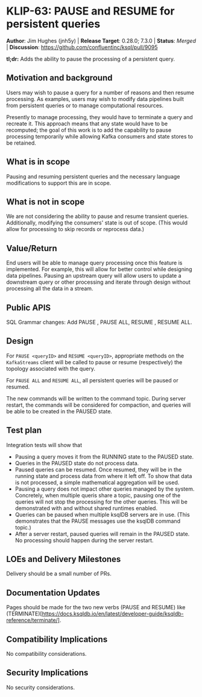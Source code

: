# KLIP-63: PAUSE and RESUME for persistent queries 

**Author**: Jim Hughes (jnh5y) |
**Release Target**: 0.28.0; 7.3.0 |
**Status**: _Merged_ |
**Discussion**: https://github.com/confluentinc/ksql/pull/9095 

**tl;dr:** Adds the ability to pause the processing of a persistent query.
           
## Motivation and background

Users may wish to pause a query for a number of reasons and then resume processing.  As examples, users may wish to modify data pipelines built from persistent queries or to manage computational resources.

Presently to manage processing, they would have to terminate a query and recreate it.  This approach means that any state would have to be recomputed; the goal of this work is to add the capability to pause processing temporarily while allowing Kafka consumers and state stores to be retained.

## What is in scope

Pausing and resuming persistent queries and the necessary language modifications to support this are in scope.

## What is not in scope

We are not considering the ability to pause and resume transient queries.  Additionally, modifying the consumers' state is out of scope.  (This would allow for processing to skip records or reprocess data.)

## Value/Return

End users will be able to manage query processing once this feature is implemented.  For example, this will allow for better control while designing data pipelines.  Pausing an upstream query will allow users to update a downstream query or other processing and iterate through design without processing all the data in a stream.

## Public APIS

SQL Grammar changes:
Add PAUSE <queryID>, PAUSE ALL, RESUME <queryID>, RESUME ALL.

## Design

For `PAUSE <queryID>` and `RESUME <queryID>`, appropriate methods on the `KafkaStreams` client will be called to pause or 
resume (respectively) the topology associated with the query.

For `PAUSE ALL` and `RESUME ALL`, all persistent queries will be paused or resumed.

The new commands will be written to the command topic.  During server restart, the commands will be considered for compaction, and queries will be able to be created in the PAUSED state. 

## Test plan

Integration tests will show that 
- Pausing a query moves it from the RUNNING state to the PAUSED state.
- Queries in the PAUSED state do not process data.
- Paused queries can be resumed.  Once resumed, they will be in the running state and process data from where it left off.  To show that data is not processed, a simple mathematical aggregation will be used.
- Pausing a query does not impact other queries managed by the system.  Concretely, when multiple queris share a topic, pausing one of the queries will not stop the processing for the other queries.  This will be demonstrated with and without shared runtimes enabled.  
- Queries can be paused when multiple ksqlDB servers are in use.  (This demonstrates that the PAUSE messages use the ksqlDB command topic.)
- After a server restart, paused queries will remain in the PAUSED state.  No processing should happen during the server restart.

## LOEs and Delivery Milestones

Delivery should be a small number of PRs.

## Documentation Updates

Pages should be made for the two new verbs (PAUSE and RESUME) like (TERMINATE)[https://docs.ksqldb.io/en/latest/developer-guide/ksqldb-reference/terminate/].

## Compatibility Implications

No compatibility considerations.

## Security Implications

No security considerations.
